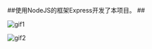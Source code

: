 ##使用NodeJS的框架Express开发了本项目。 ##

![gif1](http://oliwae5lt.bkt.clouddn.com/nodeBlog/gif/nodeBlog1.gif)

![gif2](http://oliwae5lt.bkt.clouddn.com/nodeBlog/gif/nodeBlog2.gif)